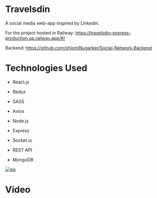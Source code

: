 # Travelsdin

A social media web-app inspired by Linkedin.

For the project hosted in Railway: https://travelsdin-express-production.up.railway.app/#/

Backend: https://github.com/shlomiNugarker/Social-Network-Backend

# Technologies Used

- React.js

- Redux

- SASS

- Axios

- Node.js

- Express

- Socket.io

- REST API

- MongoDB

<a href="https://ibb.co/Nxz9NZR">
<img src="https://i.ibb.co/mJ79y6p/pp.png" alt="pp" border="0">
</a>

# Video





